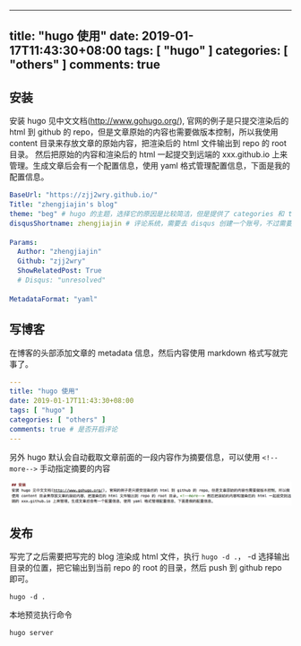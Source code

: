
---
title: "hugo 使用"
date: 2019-01-17T11:43:30+08:00
tags: [ "hugo" ]
categories: [ "others" ]
comments: true
---

## 安装
安装 hugo 见中文文档(http://www.gohugo.org/), 官网的例子是只提交渲染后的 html 到 github 的 repo，但是文章原始的内容也需要做版本控制，所以我使用 content 目录来存放文章的原始内容，把渲染后的 html 文件输出到 repo 的 root 目录。<!--more--> 然后把原始的内容和渲染后的 html 一起提交到远端的 xxx.github.io 上来管理。生成文章后会有一个配置信息，使用 yaml 格式管理配置信息，下面是我的配置信息。


```yaml
BaseUrl: "https://zjj2wry.github.io/"
Title: "zhengjiajin's blog"
theme: "beg" # hugo 的主题，选择它的原因是比较简洁，但是提供了 categories 和 tags 的功能
disqusShortname: zhengjiajin # 评论系统，需要去 disqus 创建一个账号，不过需要翻墙

Params:
  Author: "zhengjiajin"
  Github: "zjj2wry"
  ShowRelatedPost: True
  # Disqus: "unresolved"

MetadataFormat: "yaml"
```
## 写博客
在博客的头部添加文章的 metadata 信息，然后内容使用 markdown 格式写就完事了。

```yaml
---
title: "hugo 使用"
date: 2019-01-17T11:43:30+08:00
tags: [ "hugo" ]
categories: [ "others" ]
comments: true # 是否开启评论
---
```
另外 hugo 默认会自动截取文章前面的一段内容作为摘要信息，可以使用 ```<!--more-->``` 手动指定摘要的内容

![hugo summary](../images/hugo-summary.png)

## 发布
写完了之后需要把写完的 blog 渲染成 html 文件，执行 ```hugo -d .```， -d 选择输出目录的位置，把它输出到当前 repo 的 root 的目录，然后 push
到 github repo 即可。

```
hugo -d .
```

本地预览执行命令
```
hugo server
```

